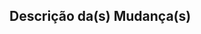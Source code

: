 ## Descrição da(s) Mudança(s)

<!-- Descreva o que você fez de forma clara -->

<!-- Se possível, adicione uma imagem ou vídeo para poder ver a mudança que vocé fez -->
